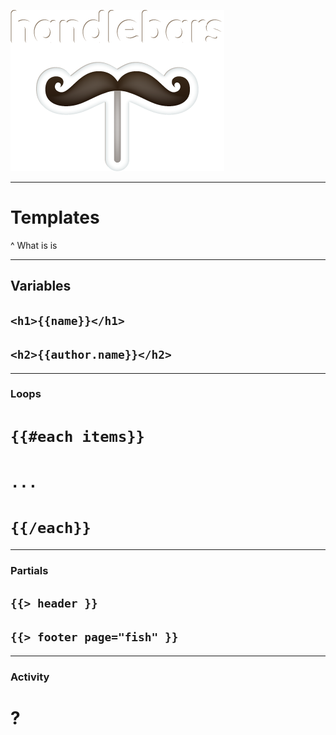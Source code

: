 
![150%](handlebars_logo.png)

---

# Templates

^ What is is

---

## Variables

## `<h1>{{name}}</h1>`
## `<h2>{{author.name}}</h2>`

---

### Loops

# `{{#each items}}`
# `...`
# `{{/each}}`

---

### Partials

## `{{> header }}`
## `{{> footer page="fish" }}`


---

### Activity

# ?
